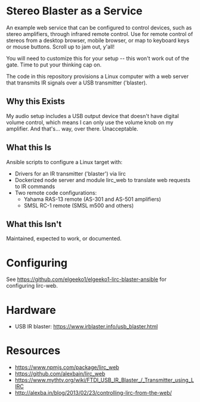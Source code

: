 # Stereo Blaster as a Service
An example web service that can be configured to control devices, such as stereo amplifiers, through infrared remote control. Use for remote control of stereos from a desktop browser, mobile browser, or map to keyboard keys or mouse buttons. Scroll up to jam out, y'all!

You will need to customize this for your setup -- this won't work out of the gate. Time to put your thinking cap on.

The code in this repository provisions a Linux computer with a web server that transmits IR signals over a USB transmitter ('blaster).

## Why this Exists
My audio setup includes a USB output device that doesn't have digital volume control, which means I can only use the volume knob on my amplifier. And that's... way, over there. Unacceptable.

## What this Is
Ansible scripts to configure a Linux target with:

- Drivers for an IR transmitter ('blaster') via lirc
- Dockerized node server and module lirc_web to translate web requests to IR commands
- Two remote code configurations:
  - Yahama RAS-13 remote (AS-301 and AS-501 amplifiers)
  - SMSL RC-1 remote (SMSL m500 and others)

## What this Isn't
Maintained, expected to work, or documented.

# Configuring
See https://github.com/elgeeko1/elgeeko1-lirc-blaster-ansible for configuring
lirc-web.

# Hardware
- USB IR blaster: https://www.irblaster.info/usb_blaster.html

# Resources
- https://www.npmjs.com/package/lirc_web
- https://github.com/alexbain/lirc_web
- https://www.mythtv.org/wiki/FTDI_USB_IR_Blaster_/_Transmitter_using_LIRC
- http://alexba.in/blog/2013/02/23/controlling-lirc-from-the-web/

